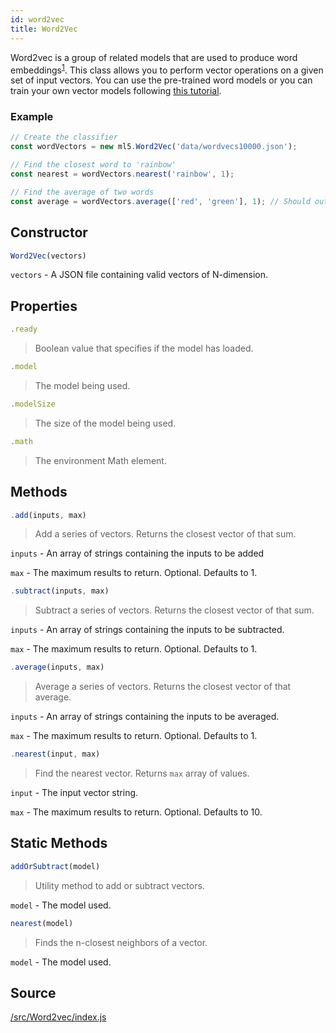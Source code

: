 ```yaml
---
id: word2vec
title: Word2Vec
---
```


Word2vec is a group of related models that are used to produce word embeddings<sup>[1](https://en.wikipedia.org/wiki/Word2vec)</sup>. This class allows you to perform vector operations on a given set of input vectors. You can use the pre-trained word models or you can train your own vector models following [this tutorial](#).

### Example

```javascript
// Create the classifier
const wordVectors = new ml5.Word2Vec('data/wordvecs10000.json');

// Find the closest word to 'rainbow'
const nearest = wordVectors.nearest('rainbow', 1);

// Find the average of two words
const average = wordVectors.average(['red', 'green'], 1); // Should output yellow
```

## Constructor
  ```javascript
  Word2Vec(vectors)
  ```
  `vectors` - A JSON file containing valid vectors of N-dimension.

## Properties

  ```javascript
  .ready
  ```
  > Boolean value that specifies if the model has loaded.

  ```javascript
  .model
  ```
  > The model being used.

  ```javascript
  .modelSize
  ```
  > The size of the model being used.

  ```javascript
  .math
  ```
  > The environment Math element.

## Methods

  ```javascript
  .add(inputs, max)
  ```
  > Add a series of vectors. Returns the closest vector of that sum.

  `inputs` - An array of strings containing the inputs to be added

  `max` - The maximum results to return. Optional. Defaults to 1.


  ```javascript
  .subtract(inputs, max)
  ```
  > Subtract a series of vectors. Returns the closest vector of that sum.

  `inputs` - An array of strings containing the inputs to be subtracted.

  `max` - The maximum results to return. Optional. Defaults to 1.


  ```javascript
  .average(inputs, max)
  ```
  > Average a series of vectors. Returns the closest vector of that average.

  `inputs` - An array of strings containing the inputs to be averaged.

  `max` - The maximum results to return. Optional. Defaults to 1.

  ```javascript
  .nearest(input, max)
  ```
  > Find the nearest vector. Returns `max` array of values.

  `input` - The input vector string.

  `max` - The maximum results to return. Optional. Defaults to 10.

## Static Methods

  ```javascript
  addOrSubtract(model)
  ```
  > Utility method to add or subtract vectors.

  `model` - The model used.

  ```javascript
  nearest(model)
  ```
  > Finds the n-closest neighbors of a vector.

  `model` - The model used.

## Source

[/src/Word2vec/index.js](https://github.com/ITPNYU/ml5/blob/master/src/Word2vec/index.js)